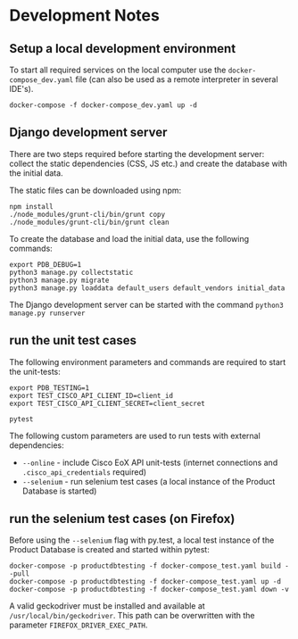 # Development Notes

## Setup a local development environment

To start all required services on the local computer use the `docker-compose_dev.yaml` file (can also be used as a remote interpreter in several IDE's). 

```
docker-compose -f docker-compose_dev.yaml up -d
```

## Django development server

There are two steps required before starting the development server: collect the static dependencies (CSS, JS etc.) and create the database with the initial data.

The static files can be downloaded using npm:

```
npm install
./node_modules/grunt-cli/bin/grunt copy
./node_modules/grunt-cli/bin/grunt clean
```

To create the database and load the initial data, use the following commands:

```
export PDB_DEBUG=1 
python3 manage.py collectstatic
python3 manage.py migrate
python3 manage.py loaddata default_users default_vendors initial_data
```

The Django development server can be started with the command `python3 manage.py runserver`

## run the unit test cases

The following environment parameters and commands are required to start the unit-tests:

```
export PDB_TESTING=1
export TEST_CISCO_API_CLIENT_ID=client_id
export TEST_CISCO_API_CLIENT_SECRET=client_secret

pytest
```

The following custom parameters are used to run tests with external dependencies:

 * `--online` - include Cisco EoX API unit-tests (internet connections and `.cisco_api_credentials` required)
 * `--selenium` - run selenium test cases (a local instance of the Product Database is started)

## run the selenium test cases (on Firefox)

Before using the `--selenium` flag with py.test, a local test instance of the Product Database is created and started within pytest:

```
docker-compose -p productdbtesting -f docker-compose_test.yaml build --pull
docker-compose -p productdbtesting -f docker-compose_test.yaml up -d
docker-compose -p productdbtesting -f docker-compose_test.yaml down -v
```

A valid geckodriver must be installed and available at `/usr/local/bin/geckodriver`. This path can be overwritten with the parameter `FIREFOX_DRIVER_EXEC_PATH`.
